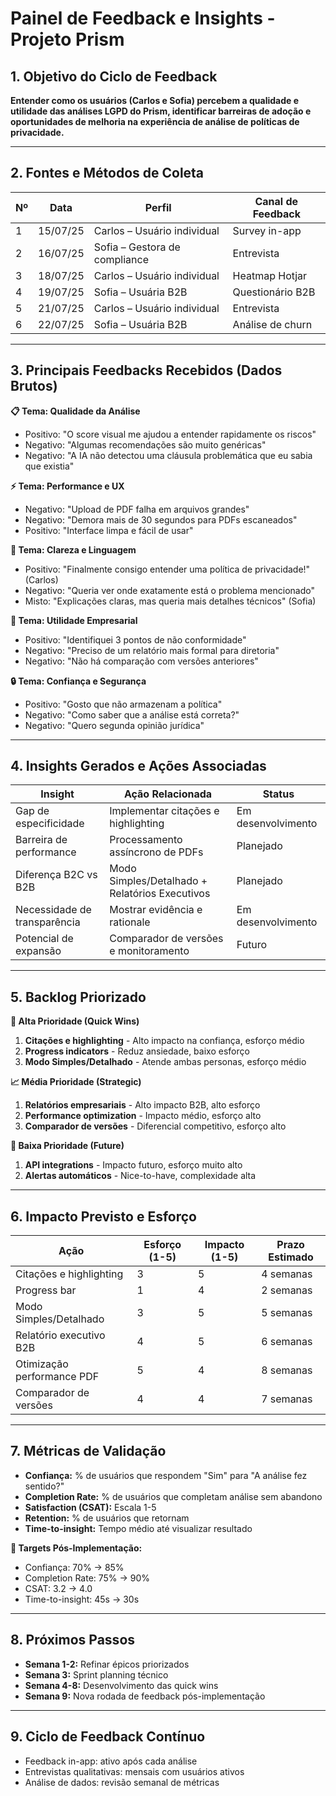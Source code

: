 # Painel de Feedback e Insights - Projeto Prism

## 1. Objetivo do Ciclo de Feedback
**Entender como os usuários (Carlos e Sofia) percebem a qualidade e utilidade das análises LGPD do Prism, identificar barreiras de adoção e oportunidades de melhoria na experiência de análise de políticas de privacidade.**

---

## 2. Fontes e Métodos de Coleta

| Nº | Data       | Perfil                       | Canal de Feedback |
|----|-----------|------------------------------|-------------------|
| 1  | 15/07/25  | Carlos – Usuário individual  | Survey in-app     |
| 2  | 16/07/25  | Sofia – Gestora de compliance| Entrevista        |
| 3  | 18/07/25  | Carlos – Usuário individual  | Heatmap Hotjar    |
| 4  | 19/07/25  | Sofia – Usuária B2B           | Questionário B2B  |
| 5  | 21/07/25  | Carlos – Usuário individual  | Entrevista        |
| 6  | 22/07/25  | Sofia – Usuária B2B           | Análise de churn  |

---

## 3. Principais Feedbacks Recebidos (Dados Brutos)

**📋 Tema: Qualidade da Análise**  
- Positivo: "O score visual me ajudou a entender rapidamente os riscos"  
- Negativo: "Algumas recomendações são muito genéricas"  
- Negativo: "A IA não detectou uma cláusula problemática que eu sabia que existia"  

**⚡ Tema: Performance e UX**  
- Negativo: "Upload de PDF falha em arquivos grandes"  
- Negativo: "Demora mais de 30 segundos para PDFs escaneados"  
- Positivo: "Interface limpa e fácil de usar"  

**🎯 Tema: Clareza e Linguagem**  
- Positivo: "Finalmente consigo entender uma política de privacidade!" (Carlos)  
- Negativo: "Queria ver onde exatamente está o problema mencionado"  
- Misto: "Explicações claras, mas queria mais detalhes técnicos" (Sofia)  

**💼 Tema: Utilidade Empresarial**  
- Positivo: "Identifiquei 3 pontos de não conformidade"  
- Negativo: "Preciso de um relatório mais formal para diretoria"  
- Negativo: "Não há comparação com versões anteriores"  

**🔒 Tema: Confiança e Segurança**  
- Positivo: "Gosto que não armazenam a política"  
- Negativo: "Como saber que a análise está correta?"  
- Negativo: "Quero segunda opinião jurídica"  

---

## 4. Insights Gerados e Ações Associadas

| Insight | Ação Relacionada | Status |
|---------|-----------------|--------|
| Gap de especificidade | Implementar citações e highlighting | Em desenvolvimento |
| Barreira de performance | Processamento assíncrono de PDFs | Planejado |
| Diferença B2C vs B2B | Modo Simples/Detalhado + Relatórios Executivos | Planejado |
| Necessidade de transparência | Mostrar evidência e rationale | Em desenvolvimento |
| Potencial de expansão | Comparador de versões e monitoramento | Futuro |

---

## 5. Backlog Priorizado

**🎯 Alta Prioridade (Quick Wins)**  
1. **Citações e highlighting** - Alto impacto na confiança, esforço médio  
2. **Progress indicators** - Reduz ansiedade, baixo esforço  
3. **Modo Simples/Detalhado** - Atende ambas personas, esforço médio  

**📈 Média Prioridade (Strategic)**  
1. **Relatórios empresariais** - Alto impacto B2B, alto esforço  
2. **Performance optimization** - Impacto médio, esforço alto  
3. **Comparador de versões** - Diferencial competitivo, esforço alto  

**🔮 Baixa Prioridade (Future)**  
1. **API integrations** - Impacto futuro, esforço muito alto  
2. **Alertas automáticos** - Nice-to-have, complexidade alta  

---

## 6. Impacto Previsto e Esforço

| Ação | Esforço (1-5) | Impacto (1-5) | Prazo Estimado |
|------|--------------|--------------|----------------|
| Citações e highlighting | 3 | 5 | 4 semanas |
| Progress bar | 1 | 4 | 2 semanas |
| Modo Simples/Detalhado | 3 | 5 | 5 semanas |
| Relatório executivo B2B | 4 | 5 | 6 semanas |
| Otimização performance PDF | 5 | 4 | 8 semanas |
| Comparador de versões | 4 | 4 | 7 semanas |

---

## 7. Métricas de Validação

- **Confiança:** % de usuários que respondem "Sim" para "A análise fez sentido?"  
- **Completion Rate:** % de usuários que completam análise sem abandono  
- **Satisfaction (CSAT):** Escala 1-5  
- **Retention:** % de usuários que retornam  
- **Time-to-insight:** Tempo médio até visualizar resultado  

**🎯 Targets Pós-Implementação:**  
- Confiança: 70% → 85%  
- Completion Rate: 75% → 90%  
- CSAT: 3.2 → 4.0  
- Time-to-insight: 45s → 30s  

---

## 8. Próximos Passos

- **Semana 1-2:** Refinar épicos priorizados  
- **Semana 3:** Sprint planning técnico  
- **Semana 4-8:** Desenvolvimento das quick wins  
- **Semana 9:** Nova rodada de feedback pós-implementação  

---

## 9. Ciclo de Feedback Contínuo

- Feedback in-app: ativo após cada análise  
- Entrevistas qualitativas: mensais com usuários ativos  
- Análise de dados: revisão semanal de métricas  
